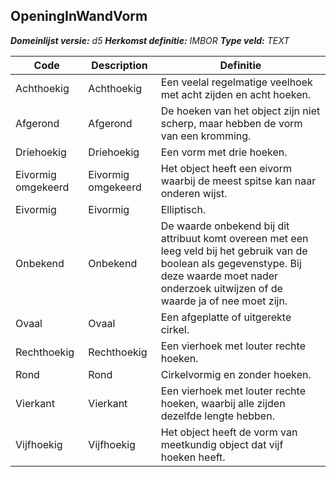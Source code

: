 ﻿## OpeningInWandVorm

*__Domeinlijst versie:__ d5*
*__Herkomst definitie:__ IMBOR*
*__Type veld:__ TEXT*

|__Code__ |__Description__ |__Definitie__	|
|	---	|	---	|   ---	| 
| Achthoekig | Achthoekig | Een veelal regelmatige veelhoek met acht zijden en acht hoeken. |
| Afgerond | Afgerond | De hoeken van het object zijn niet scherp, maar hebben de vorm van een kromming. |
| Driehoekig | Driehoekig | Een vorm met drie hoeken. |
| Eivormig omgekeerd | Eivormig omgekeerd | Het object heeft een eivorm waarbij de meest spitse kan naar onderen wijst. |
| Eivormig | Eivormig | Elliptisch. |
| Onbekend | Onbekend | De waarde onbekend bij dit attribuut komt overeen met een leeg veld bij het gebruik van de boolean als gegevenstype. Bij deze waarde moet nader onderzoek uitwijzen of de waarde ja of nee moet zijn. |
| Ovaal | Ovaal | Een afgeplatte of uitgerekte cirkel. |
| Rechthoekig | Rechthoekig | Een vierhoek met louter rechte hoeken. |
| Rond | Rond | Cirkelvormig en zonder hoeken. |
| Vierkant | Vierkant | Een vierhoek met louter rechte hoeken, waarbij alle zijden dezelfde lengte hebben. |
| Vijfhoekig | Vijfhoekig | Het object heeft de vorm van meetkundig object dat vijf hoeken heeft. |
